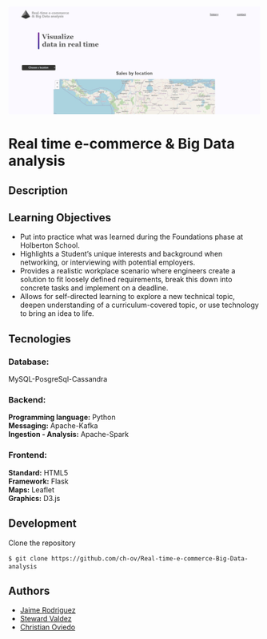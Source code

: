 ![Index](frontend/static/img/index.png)
# Real time e-commerce & Big Data analysis

## Description


## Learning Objectives

* Put into practice what was learned during the Foundations phase at Holberton School.
* Highlights a Student’s unique interests and background when networking, or interviewing with potential employers.
* Provides a realistic workplace scenario where engineers create a solution to fit loosely defined requirements, break this down into concrete tasks and implement on a deadline.
* Allows for self-directed learning to explore a new technical topic, deepen understanding of a curriculum-covered topic, or use technology to bring an idea to life.

## Tecnologies

### Database:

MySQL-PosgreSql-Cassandra

### Backend:

**Programming language:** Python\
**Messaging:** Apache-Kafka\
**Ingestion - Analysis:** Apache-Spark

### Frontend:

**Standard:** HTML5\
**Framework:** Flask\
**Maps:** Leaflet\
**Graphics:** D3.js

## Development

Clone the repository
```
$ git clone https://github.com/ch-ov/Real-time-e-commerce-Big-Data-analysis
```

## Authors

* [Jaime Rodriguez](https://github.com/soft-insight)
* [Steward Valdez](https://github.com/Stewardvr93)
* [Christian Oviedo](https://github.com/ch-ov)